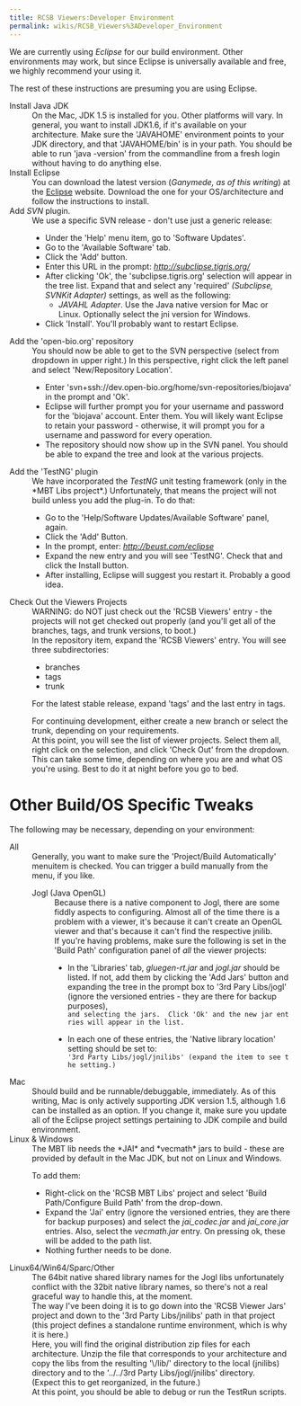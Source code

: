 ```yaml
---
title: RCSB Viewers:Developer Environment
permalink: wikis/RCSB_Viewers%3ADeveloper_Environment
---
```


We are currently using <em>Eclipse</em> for our build environment. Other
environments may work, but since Eclipse is universally available and
free, we highly recommend your using it.

The rest of these instructions are presuming you are using Eclipse.

<dl>
<dt>
Install Java JDK

<dd>
On the Mac, JDK 1.5 is installed for you. Other platforms will vary. In
general, you want to install JDK1.6, if it's available on your
architecture. Make sure the 'JAVAHOME' environment points to your JDK
directory, and that 'JAVAHOME/bin' is in your path. You should be able
to run 'java -version' from the commandline from a fresh login without
having to do anything else.

<dt>
Install Eclipse

<dd>
You can download the latest version (<em>Ganymede, as of this
writing</em>) at the <a href="http://www.eclipse.org/">Eclipse</a>
website. Download the one for your OS/architecture and follow the
instructions to install.

<dt>
Add <em>SVN</em> plugin.

<dd>
We use a specific SVN release - don't use just a generic release:

-   Under the 'Help' menu item, go to 'Software Updates'.
-   Go to the 'Available Software' tab.
-   Click the 'Add' button.
-   Enter this URL in the prompt:
    <em><http://subclipse.tigris.org/></em>
-   After clicking 'Ok', the 'subclipse.tigris.org' selection will
    appear in the tree list. Expand that and select any 'required'
    <em>(Subclipse, SVNKit Adapter)</em> settings, as well as the
    following:
    -   <em>JAVAHL Adapter</em>. Use the Java native version for Mac or
        Linux. Optionally select the jni version for Windows.
-   Click 'Install'. You'll probably want to restart Eclipse.

<dt>
Add the 'open-bio.org' repository

<dd>
You should now be able to get to the SVN perspective (select from
dropdown in upper right.) In this perspective, right click the left
panel and select 'New/Repository Location'.

-   Enter 'svn+ssh://dev.open-bio.org/home/svn-repositories/biojava' in
    the prompt and 'Ok'.
-   Eclipse will further prompt you for your username and password for
    the 'biojava' account. Enter them. You will likely want Eclipse to
    retain your password - otherwise, it will prompt you for a username
    and password for every operation.
-   The repository should now show up in the SVN panel. You should be
    able to expand the tree and look at the various projects.

<dt>
Add the 'TestNG' plugin

<dd>
We have incorporated the <em>TestNG</em> unit testing framework (only in
the *MBT Libs project*.) Unfortunately, that means the project will not
build unless you add the plug-in. To do that:

-   Go to the 'Help/Software Updates/Available Software' panel, again.
-   Click the 'Add' Button.
-   In the prompt, enter: <em><http://beust.com/eclipse></em>
-   Expand the new entry and you will see 'TestNG'. Check that and click
    the Install button.
-   After installing, Eclipse will suggest you restart it. Probably a
    good idea.

<dt>
Check Out the Viewers Projects

<dd>
WARNING: do NOT just check out the 'RCSB Viewers' entry - the projects
will not get checked out properly (and you'll get all of the branches,
tags, and trunk versions, to boot.)

<dd>
In the repository item, expand the 'RCSB Viewers' entry. You will see
three subdirectories:

-   branches
-   tags
-   trunk

For the latest stable release, expand 'tags' and the last entry in tags.

<dd>
For continuing development, either create a new branch or select the
trunk, depending on your requirements.

<dd>
At this point, you will see the list of viewer projects. Select them
all, right click on the selection, and click 'Check Out' from the
dropdown. This can take some time, depending on where you are and what
OS you're using. Best to do it at night before you go to bed.

</dl>
<h1>
Other Build/OS Specific Tweaks

</h1>
The following may be necessary, depending on your environment:

<dl>
<dt>
All

<dd>
Generally, you want to make sure the 'Project/Build Automatically'
menuitem is checked. You can trigger a build manually from the menu, if
you like.

<dl>
<dt>
Jogl (Java OpenGL)

<dd>
Because there is a native component to Jogl, there are some fiddly
aspects to configuring. Almost all of the time there is a problem with a
viewer, it's because it can't create an OpenGL viewer and that's because
it can't find the respective jnilib.

<dd>
If you're having problems, make sure the following is set in the 'Build
Path' configuration panel of <em>all</em> the viewer projects:

-   In the 'Libraries' tab, <em>gluegen-rt.jar</em> and
    <em>jogl.jar</em> should be listed. If not, add them by clicking the
    'Add Jars' button and expanding the tree in the prompt box to '3rd
    Pary Libs/jogl' (ignore the versioned entries - they are there for
    backup purposes),
    `and selecting the jars.  Click 'Ok' and the new jar entries will appear in the list.`

-   In each one of these entries, the 'Native library location' setting
    should be set to:
    `'3rd Party Libs/jogl/jnilibs' (expand the item to see the setting.)`

</dl>
<dt>
Mac

<dd>
Should build and be runnable/debuggable, immediately. As of this
writing, Mac is only actively supporting JDK version 1.5, although 1.6
can be installed as an option. If you change it, make sure you update
all of the Eclipse project settings pertaining to JDK compile and build
environment.

<dt>
Linux & Windows

<dd>
The MBT lib needs the *JAI* and *vecmath* jars to build - these are
provided by default in the Mac JDK, but not on Linux and Windows.

To add them:

-   Right-click on the 'RCSB MBT Libs' project and select 'Build
    Path/Configure Build Path' from the drop-down.
-   Expand the 'Jai' entry (ignore the versioned entries, they are there
    for backup purposes) and select the <em>jai\_codec.jar</em> and
    <em>jai\_core.jar</em> entries. Also, select the *vecmath.jar*
    entry. On pressing ok, these will be added to the path list.
-   Nothing further needs to be done.

<dt>
Linux64/Win64/Sparc/Other

<dd>
The 64bit native shared library names for the Jogl libs unfortunately
conflict with the 32bit native library names, so there's not a real
graceful way to handle this, at the moment.

<dd>
The way I've been doing it is to go down into the 'RCSB Viewer Jars'
project and down to the '3rd Party Libs/jnilibs' path in that project
(this project defines a standalone runtime environment, which is why it
is here.)

<dd>
Here, you will find the original distribution zip files for each
architecture. Unzip the file that corresponds to your architecture and
copy the libs from the resulting '\<libarch...\>/lib/' directory to the
local (jnilibs) directory and to the '../../3rd Party Libs/jogl/jnilibs'
directory.

<dd>
(Expect this to get reorganized, in the future.)

<dd>
At this point, you should be able to debug or run the TestRun scripts.
